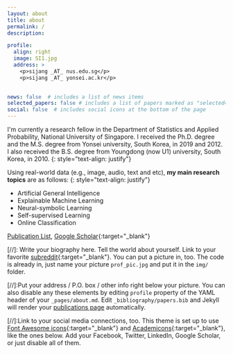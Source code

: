 ```yaml
---
layout: about
title: about
permalink: /
description:  

profile:
  align: right
  image: SI1.jpg
  address: >
    <p>sijang _AT_ nus.edu.sg</p>
    <p>sijang _AT_ yonsei.ac.kr</p>
    

news: false  # includes a list of news items
selected_papers: false # includes a list of papers marked as "selected={false}"
social: false  # includes social icons at the bottom of the page
---
```


I'm currently a research fellow in the Department of Statistics and Applied Probability, National University of Singapore.
I received the Ph.D. degree and the M.S. degree from Yonsei university, South Korea, in 2019 and 2012. I also received the B.S. degree from Youngdong (now U1) university, South Korea, in 2010.
{: style="text-align: justify"}


Using real-world data (e.g., image, audio, text and etc), **my main research topics** are as follows: {: style="text-align: justify"}

- Artificial General Intelligence
- Explainable Machine Learning
- Neural-symbolic Learning
- Self-supervised Learning
- Online Classification



[Publication List](https://sijang.github.io/publications/),
[Google Scholar](https://scholar.google.co.kr/citations?user=I7zRmqkAAAAJ&hl=en){:target="\_blank"}





[//]: Write your biography here. Tell the world about yourself. Link to your favorite [subreddit](http://reddit.com){:target="\_blank"}. You can put a picture in, too. The code is already in, just name your picture `prof_pic.jpg` and put it in the `img/` folder.

[//]:Put your address / P.O. box / other info right below your picture. You can also disable any these elements by editing `profile` property of the YAML header of your `_pages/about.md`. Edit `_bibliography/papers.bib` and Jekyll will render your [publications page](/al-folio/publications/) automatically.

[//]:Link to your social media connections, too. This theme is set up to use [Font Awesome icons](http://fortawesome.github.io/Font-Awesome/){:target="\_blank"} and [Academicons](https://jpswalsh.github.io/academicons/){:target="\_blank"}, like the ones below. Add your Facebook, Twitter, LinkedIn, Google Scholar, or just disable all of them.
